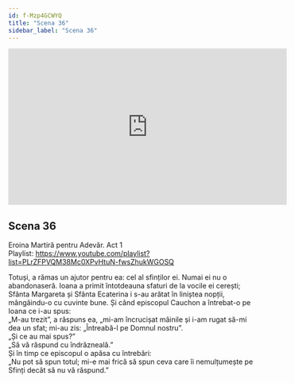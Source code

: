 ```yaml
---
id: f-Mzp4GCWYQ
title: "Scena 36"
sidebar_label: "Scena 36"
---
```


<div class="video-float-container">
  <iframe
    width="560"
    height="315"
    src="https://www.youtube.com/embed/f-Mzp4GCWYQ"
    title="YouTube video player"
    frameborder="0"
    allow="accelerometer; autoplay; clipboard-write; encrypted-media; gyroscope; picture-in-picture; web-share"
    referrerpolicy="strict-origin-when-cross-origin"
    allowfullscreen
  ></iframe>
</div>

## Scena 36

Eroina Martiră pentru Adevăr. Act 1   
Playlist: https://www.youtube.com/playlist?list=PLrZFPVQM38Mc0XPvHtuN-fwsZhukWGOSQ 

Totuși, a rămas un ajutor pentru ea: cel al sfinților ei. Numai ei nu o abandonaseră. Ioana a primit întotdeauna sfaturi de la vocile ei cerești; Sfânta Margareta și Sfânta Ecaterina i s-au arătat în liniștea nopții, mângâindu-o cu cuvinte bune. Și când episcopul Cauchon a întrebat-o pe Ioana ce i-au spus:  
„M-au trezit”, a răspuns ea, „mi-am încrucișat mâinile și i-am rugat să-mi dea un sfat; mi-au zis: „Întreabă-l pe Domnul nostru”.  
„Și ce au mai spus?”  
„Să vă răspund cu îndrăzneală.”  
Și în timp ce episcopul o apăsa cu întrebări:  
„Nu pot să spun totul; mi-e mai frică să spun ceva care îi nemulțumește pe Sfinți decât să nu vă răspund.”
